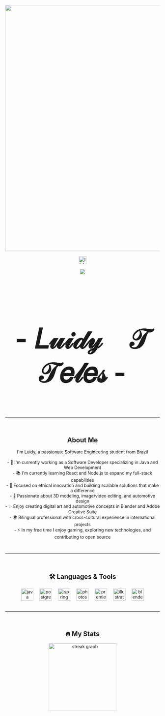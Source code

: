 <div align="center">
  <img height="800" src="https://blog.getdarwin.ai/hubfs/ia.gif" />
</div>

<br>

<div align="center">
  <a href="https://www.linkedin.com/in/luidy-t-teles-a3721b375" target="_blank">
    <img src="https://img.shields.io/static/v1?message=LinkedIn&logo=linkedin&label=&color=0077B5&logoColor=white&labelColor=&style=for-the-badge" height="25" alt="linkedin logo" />
  </a>
</div>

<br>

<div align="center">
  <img src="https://visitor-badge.laobi.icu/badge?page_id=luidytt.luidytt&"  />
</div>

<br>

<h1 align="center" style="font-size: 5.5rem; font-weight: bold;">- 𝐿𝓊𝒾𝒹𝓎　𝒯　𝒯𝑒𝓁𝑒𝓈 -</h1>

<br>
<hr>
<br>

<h2 align="center"> About Me</h2>

<p align="center">I'm Luidy, a passionate Software Engineering student from Brazil<br><br>- 🔭 I'm currently working as a Software Developer specializing in Java and Web Development<br>- 📚 I'm currently learning React and Node.js to expand my full-stack capabilities<br>- 🌱 Focused on ethical innovation and building scalable solutions that make a difference<br>- 🎨 Passionate about 3D modeling, image/video editing, and automotive design<br>- ✨ Enjoy creating digital art and automotive concepts in Blender and Adobe Creative Suite<br>- 🌍 Bilingual professional with cross-cultural experience in international projects<br>- ⚡ In my free time I enjoy gaming, exploring new technologies, and contributing to open source</p>

<br>
<hr>
<br>

<h2 align="center">🛠 Languages & Tools</h2>

<div align="center">
  <img src="https://cdn.jsdelivr.net/gh/devicons/devicon@latest/icons/java/java-original-wordmark.svg" height="40" alt="java logo" />
  <img width="12" />
  <img src="https://cdn.jsdelivr.net/gh/devicons/devicon@latest/icons/postgresql/postgresql-original-wordmark.svg" height="40" alt="postgressql logo" />
  <img width="12" />
  <img src="https://cdn.jsdelivr.net/gh/devicons/devicon@latest/icons/spring/spring-original-wordmark.svg" height="40" alt="spring logo"/>
  <img width="12" />
  <img src="https://cdn.jsdelivr.net/gh/devicons/devicon@latest/icons/photoshop/photoshop-original.svg" height="40" alt="photoshop logo" />
  <img width="12" />
  <img src="https://cdn.jsdelivr.net/gh/devicons/devicon@latest/icons/premierepro/premierepro-original.svg" height="40" alt="premierepro logo" />
  <img width="12" />
  <img src="https://cdn.jsdelivr.net/gh/devicons/devicon@latest/icons/illustrator/illustrator-original.svg" height="40" alt="illustrator logo" />
  <img width="12" />
  <img src="https://cdn.jsdelivr.net/gh/devicons/devicon@latest/icons/blender/blender-original.svg" height="40" alt="blender logo" />
</div>

<br>
<hr>
<br>

<h2 align="center">🔥 My Stats</h2>

<div align="center">
  <img src="https://streak-stats.demolab.com?user=luidytt&locale=en&mode=daily&theme=dark&hide_border=false&border_radius=5&order=3" height="220" alt="streak graph"  />
</div>

<br>
